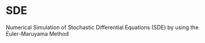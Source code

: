 # SDE
Numerical Simulation of Stochastic Differential Equations (SDE) by using the Euler-Maruyama Method
